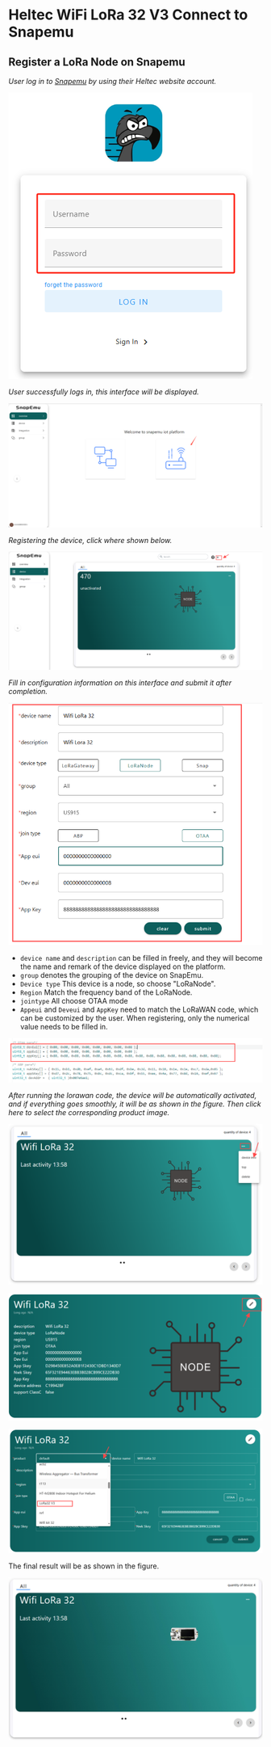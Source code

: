# Heltec WiFi LoRa 32 V3  Connect  to Snapemu

## Register a LoRa Node on Snapemu

*User log in to [Snapemu](https://platform.snapemu.com/dashboard/) by using their Heltec website account.* 

![](img/register_on_snapemu/1.png)

*User successfully logs in, this interface will be displayed.* 

![](img/register_on_snapemu/2.png)

*Registering the device, click where shown below.*

![](img/register_on_snapemu/3.png)

*Fill in configuration information on this interface and submit it after completion.*

![](img/register_on_snapemu/4.png)

   - `device name` and `description` can be filled in freely, and they will become the name and remark of the device displayed on the platform. 
   - `group` denotes the grouping of the device on SnapEmu.
   - `Device type` This device is a node, so choose "LoRaNode".
   - `Region` Match the frequency band of the LoRaNode.
   - `jointype`  All choose OTAA mode
   - `Appeui` and `Deveui`  and `AppKey`   need to match the LoRaWAN code, which can be customized by the user. When registering, only the numerical value needs to be filled in. 

![](img/register_on_snapemu/5.png)

*After running the lorawan code, the device will be automatically activated, and if everything goes smoothly, it will be as shown in the figure. Then click here to select the corresponding product image.*

![](img/register_on_snapemu/6.png)

![](img/register_on_snapemu/7.png)

![](img/register_on_snapemu/8.png)

The final result will be as shown in the figure.

![](img/register_on_snapemu/9.jpg)